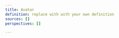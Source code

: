 ```yaml
---
title: Avatar
definition: replace with with your own definition
sources: []
perspectives: []

---
```

